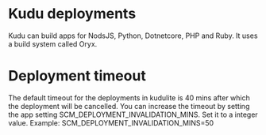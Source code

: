 # Kudu deployments
Kudu can build apps for NodsJS, Python, Dotnetcore, PHP and Ruby. It uses a build system called Oryx.

# Deployment timeout
The default timeout for the deployments in kudulite is 40 mins after which the deployment will be cancelled. You can increase the timeout by setting the app setting SCM_DEPLOYMENT_INVALIDATION_MINS. Set it to a integer value. Example: SCM_DEPLOYMENT_INVALIDATION_MINS=50 

